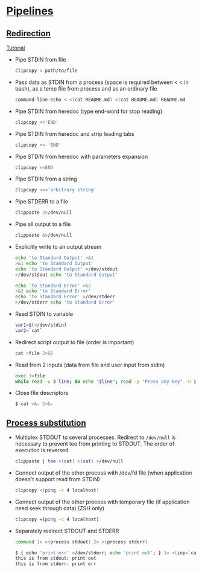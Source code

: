 # [Pipelines](https://zsh.sourceforge.io/Doc/Release/Shell-Grammar.html#Simple-Commands-_0026-Pipelines)

## [Redirection](https://zsh.sourceforge.io/Doc/Release/Redirection.html)

[Tutorial](https://web.archive.org/web/20230315225157/https://wiki.bash-hackers.org/howto/redirection_tutorial)

* Pipe STDIN from file
    ```bash
    clipcopy < path/to/file
    ```
* Pass data as STDIN from a process (space is required between < < in bash), as a temp file from process and as an ordinary file
    ```bash
    command-line-echo < <(cat README.md) <(cat README.md) README.md
    ```
* Pipe STDIN from heredoc (type end-word for stop reading)
    ```bash
    clipcopy <<'END'
    ```
* Pipe STDIN from heredoc and strip leading tabs
    ```bash
    clipcopy <<-'END'
    ```
* Pipe STDIN from heredoc with parameters expansion
    ```bash
    clipcopy <<END
    ```
* Pipe STDIN from a string
    ```bash
    clipcopy <<<'arbitrary string'
    ```
* Pipe STDERR to a file
    ```bash
    clippaste 2>/dev/null
    ```
* Pipe all output to a file
    ```bash
    clippaste &>/dev/null
    ```
* Explicitly write to an output stream
    ```bash
    echo 'to Standard Output' >&1
    >&1 echo 'to Standard Output'
    echo 'to Standard Output' >/dev/stdout
    >/dev/stdout echo 'to Standard Output'

    echo 'to Standard Error' >&2
    >&2 echo 'to Standard Error'
    echo 'to Standard Error' >/dev/stderr
    >/dev/stderr echo 'to Standard Error'
    ```

* Read STDIN to variable
    ```bash
    var1=$(</dev/stdin)
    var2=`cat`
    ```

* Redirect script output to file (order is important)
    ```bash
    cat >file 2>&1
    ```

* Read from 2 inputs (data from file and user input from stdin)
    ```bash
    exec 3<file
    while read -u 3 line; do echo "$line"; read -p "Press any key" -n 1; done
    ```

* Close file descriptors
    ```bash
    $ cat <&- 2>&-
    ```

## [Process substitution](http://zsh.sourceforge.net/Doc/Release/Expansion.html#Process-Substitution)

* Multiplex STDOUT to several processes. Redirect to `/dev/null` is necessary to prevent tee from printing to STDOUT. The order of execution is reversed
    ```bash
    clippaste | tee >(cat) >(cat) >/dev/null
    ```

* Connect output of the other process with /dev/fd file (when application doesn't support read from STDIN)
    ```bash
    clipcopy <(ping -c 4 localhost)
    ```

* Connect output of the other process with temporary file (if application need seek through data) (ZSH only)
    ```bash
    clipcopy =(ping -c 4 localhost)
    ```

* Separately redirect STDOUT and STDERR
    ```bash
    command 1> >(process stdout) 2> >(process stderr)

    $ { echo 'print err' >/dev/stderr; echo 'print out'; } 1> >(inp=`cat`; echo "this is from stdout: $inp") 2> >(inp=`cat`; echo "this is from stderr: $inp")
    this is from stdout: print out
    this is from stderr: print err
    ```
